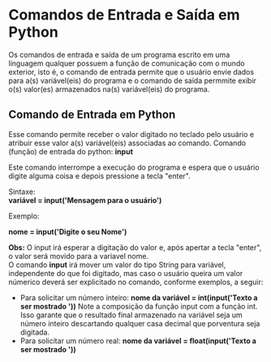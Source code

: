 # Comandos de Entrada e Saída em Python

Os comandos de entrada e saída de um programa escrito em uma linguagem qualquer possuem a função de comunicação com o mundo exterior, isto é,
o comando de entrada permite que o usuário envie dados para a(s) variável(eis) do programa e o comando de saída permmite exibir o(s) valor(es) armazenados
na(s) variável(eis) do programa.

## Comando de Entrada em Python

Esse comando permite receber o valor digitado no teclado pelo usuário e atribuir esse valor a(s) variável(eis) associadas ao comando.
            Comando (função) de entrada do python: **input** 

Este comando interrompe a execução do programa e espera que o usuário digite alguma coisa e depois pressione a tecla "enter".

Sintaxe:       
                **variável = input('Mensagem para o usuário')**
                
Exemplo:
            <p>**nome = input('Digite o seu Nome')**</p>
            
**Obs:** O input irá esperar a digitação do valor e, após apertar a tecla "enter", o valor será movido para a variavel nome.                                                 
 O comando **input** irá mover um valor do tipo String para variável, independente do que foi digitado, mas caso o usuário queira um valor númerico deverá ser explicitado no comando, conforme exemplos, a seguir:
+ Para solicitar um número inteiro:
          **nome da variável = int(input('Texto a ser mostrado '))**
Note a composição da função input com a função int. Isso garante que o resultado final armazenado na variável seja um número inteiro descartando qualquer casa decimal que porventura seja digitada.
+ Para solicitar um número real:
         **nome da variável = float(input('Texto a ser mostrado '))**
